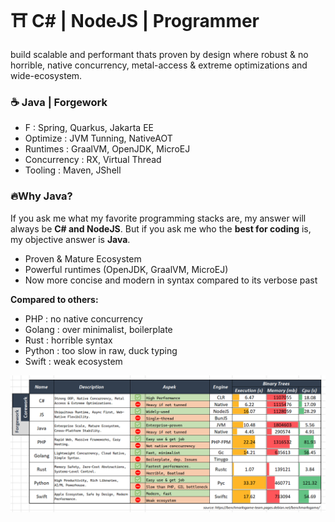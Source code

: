 # ⛩️ C# | NodeJS | Programmer

build scalable and performant thats proven by design where robust & no horrible, native concurrency, metal-access & extreme optimizations and wide-ecosystem.

### ☕ Java | Forgework

- F : Spring, Quarkus, Jakarta EE
- Optimize : JVM Tunning, NativeAOT
- Runtimes : GraalVM, OpenJDK, MicroEJ
- Concurrency : RX, Virtual Thread
- Tooling : Maven, JShell

### 🔥Why Java?

If you ask me what my favorite programming stacks are, my answer will always be **C# and NodeJS**.
But if you ask me who the **best for coding** is, my objective answer is **Java**.

- Proven & Mature Ecosystem
- Powerful runtimes (OpenJDK, GraalVM, MicroEJ)
- Now more concise and modern in syntax compared to its verbose past

**Compared to others:**

- PHP : no native concurrency
- Golang : over minimalist, boilerplate
- Rust : horrible syntax
- Python : too slow in raw, duck typing
- Swift : weak ecosystem

![1757070621163](images/README/1757070621163.png)

